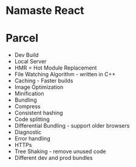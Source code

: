 # Namaste React

# Parcel

- Dev Build
- Local Server
- HMR = Hot Module Replacement
- File Watching Algorithm - written in C++
- Caching - Faster builds
- Image Optimization
- Minification
- Bundling
- Compress
- Consistent hashing
- Code splitting
- Differential Bundling - support older browsers
- Diagnostic
- Error handling
- HTTPs
- Tree Shaking - remove unused code
- Different dev and prod bundles
